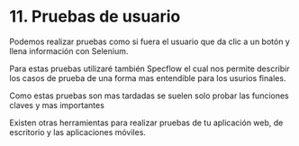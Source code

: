 # 11. Pruebas de usuario

Podemos realizar pruebas como si fuera el usuario que da clic a un botón y llena información con Selenium.

Para estas pruebas utilizaré también Specflow el cual nos permite describir los casos de prueba de una forma mas entendible para los usurios finales.

Como estas pruebas son mas tardadas se suelen solo probar las funciones claves y mas importantes

Existen otras herramientas  para realizar pruebas de tu aplicación web, de escritorio y las aplicaciones móviles.

